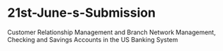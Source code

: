 # 21st-June-s-Submission
Customer Relationship Management and Branch  Network Management, Checking and Savings Accounts in the US Banking  System
